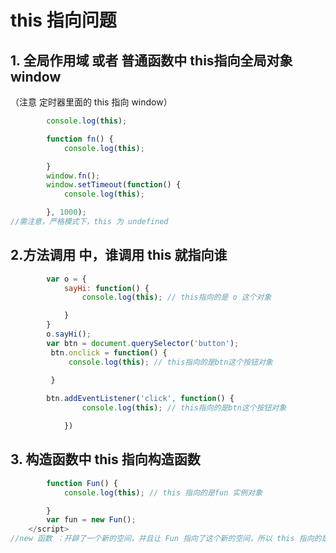 # this 指向问题

## 1. 全局作用域 或者 普通函数中 this指向全局对象 window 

（注意 定时器里面的 this 指向 window）

```js
        console.log(this);

        function fn() {
            console.log(this);

        }
        window.fn();
        window.setTimeout(function() {
            console.log(this);

        }, 1000);
//需注意，严格模式下，this 为 undefined 
```

 

## 2.方法调用 中，谁调用 this 就指向谁

```js
        var o = {
            sayHi: function() {
                console.log(this); // this指向的是 o 这个对象

            }
        }
        o.sayHi();
        var btn = document.querySelector('button');
         btn.onclick = function() {
             console.log(this); // this指向的是btn这个按钮对象

         }
         
        btn.addEventListener('click', function() {
                console.log(this); // this指向的是btn这个按钮对象

            })

```



## 3. 构造函数中 this 指向构造函数

```js
        function Fun() {
            console.log(this); // this 指向的是fun 实例对象

        }
        var fun = new Fun();
    </script>
//new 函数 ：开辟了一个新的空间，并且让 Fun 指向了这个新的空间，所以 this 指向的是 Fun 实例对象 
```



